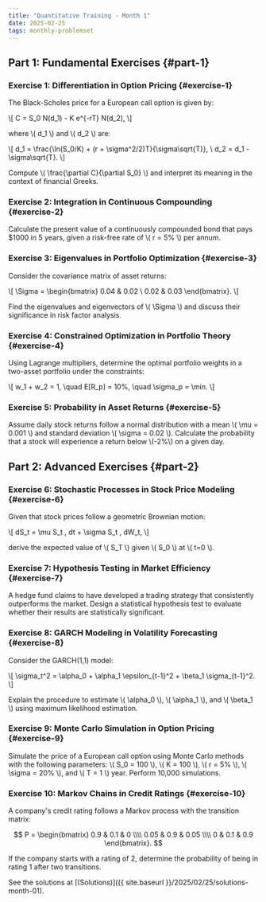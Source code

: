 ```yaml
---
title: "Quantitative Training - Month 1"
date: 2025-02-25
tags: monthly-problemset
---
```


## Part 1: Fundamental Exercises {#part-1}

### Exercise 1: Differentiation in Option Pricing {#exercise-1}

The Black-Scholes price for a European call option is given by:

\\[
C = S_0 N(d_1) - K e^{-rT} N(d_2),
\\]

where \\( d_1 \\) and \\( d_2 \\) are:

\\[
d_1 = \frac{\ln(S_0/K) + (r + \sigma^2/2)T}{\sigma\sqrt{T}}, \\
d_2 = d_1 - \sigma\sqrt{T}.
\\]

Compute \\( \frac{\partial C}{\partial S_0} \\) and interpret its meaning in the context of financial Greeks.

### Exercise 2: Integration in Continuous Compounding {#exercise-2}

Calculate the present value of a continuously compounded bond that pays \$1000 in 5 years, given a risk-free rate of \\( r = 5\% \\) per annum.

### Exercise 3: Eigenvalues in Portfolio Optimization {#exercise-3}

Consider the covariance matrix of asset returns:

\\[
\Sigma = \begin{bmatrix}
0.04 & 0.02 \\
0.02 & 0.03
\end{bmatrix}.
\\]

Find the eigenvalues and eigenvectors of \\( \Sigma \\) and discuss their significance in risk factor analysis.

### Exercise 4: Constrained Optimization in Portfolio Theory {#exercise-4}

Using Lagrange multipliers, determine the optimal portfolio weights in a two-asset portfolio under the constraints:

\\[
w_1 + w_2 = 1, \quad E[R_p] = 10\%, \quad \sigma_p = \min.
\\]

### Exercise 5: Probability in Asset Returns {#exercise-5}

Assume daily stock returns follow a normal distribution with a mean \\( \mu = 0.001 \\) and standard deviation \\( \sigma = 0.02 \\). Calculate the probability that a stock will experience a return below \\(-2\%\\) on a given day.

## Part 2: Advanced Exercises {#part-2}

### Exercise 6: Stochastic Processes in Stock Price Modeling {#exercise-6}

Given that stock prices follow a geometric Brownian motion:

\\[
dS_t = \mu S_t \, dt + \sigma S_t \, dW_t,
\\]

derive the expected value of \\( S_T \\) given \\( S_0 \\) at \\( t=0 \\).

### Exercise 7: Hypothesis Testing in Market Efficiency {#exercise-7}

A hedge fund claims to have developed a trading strategy that consistently outperforms the market. Design a statistical hypothesis test to evaluate whether their results are statistically significant.

### Exercise 8: GARCH Modeling in Volatility Forecasting {#exercise-8}

Consider the GARCH(1,1) model:

\\[
\sigma_t^2 = \alpha_0 + \alpha_1 \epsilon_{t-1}^2 + \beta_1 \sigma_{t-1}^2.
\\]

Explain the procedure to estimate \\( \alpha_0 \\), \\( \alpha_1 \\), and \\( \beta_1 \\) using maximum likelihood estimation.

### Exercise 9: Monte Carlo Simulation in Option Pricing {#exercise-9}

Simulate the price of a European call option using Monte Carlo methods with the following parameters: \\( S_0 = 100 \\), \\( K = 100 \\), \\( r = 5\% \\), \\( \sigma = 20\% \\), and \\( T = 1 \\) year. Perform 10,000 simulations.

### Exercise 10: Markov Chains in Credit Ratings {#exercise-10}

A company's credit rating follows a Markov process with the transition matrix:

$$
P = \begin{bmatrix}
0.9 & 0.1 & 0 \\\\
0.05 & 0.9 & 0.05 \\\\
0 & 0.1 & 0.9
\end{bmatrix}.
$$

If the company starts with a rating of 2, determine the probability of being in rating 1 after two transitions.


See the solutions
at [(Solutions)]({{ site.baseurl }}/2025/02/25/solutions-month-01).
